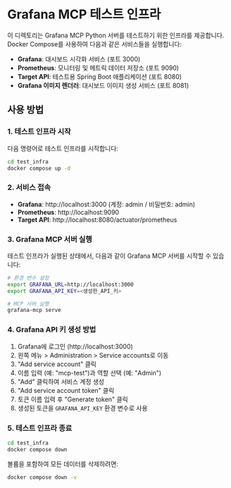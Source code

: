 # Grafana MCP 테스트 인프라

이 디렉토리는 Grafana MCP Python 서버를 테스트하기 위한 인프라를 제공합니다. Docker Compose를 사용하여 다음과 같은 서비스들을 실행합니다:

- **Grafana**: 대시보드 시각화 서비스 (포트 3000)
- **Prometheus**: 모니터링 및 메트릭 데이터 저장소 (포트 9090)
- **Target API**: 테스트용 Spring Boot 애플리케이션 (포트 8080)
- **Grafana 이미지 렌더러**: 대시보드 이미지 생성 서비스 (포트 8081)

## 사용 방법

### 1. 테스트 인프라 시작

다음 명령어로 테스트 인프라를 시작합니다:

```bash
cd test_infra
docker compose up -d
```

### 2. 서비스 접속

- **Grafana**: http://localhost:3000 (계정: admin / 비밀번호: admin)
- **Prometheus**: http://localhost:9090
- **Target API**: http://localhost:8080/actuator/prometheus

### 3. Grafana MCP 서버 실행

테스트 인프라가 실행된 상태에서, 다음과 같이 Grafana MCP 서버를 시작할 수 있습니다:

```bash
# 환경 변수 설정
export GRAFANA_URL=http://localhost:3000
export GRAFANA_API_KEY=<생성한_API_키>

# MCP 서버 실행
grafana-mcp serve
```

### 4. Grafana API 키 생성 방법

1. Grafana에 로그인 (http://localhost:3000)
2. 왼쪽 메뉴 > Administration > Service accounts로 이동
3. "Add service account" 클릭
4. 이름 입력 (예: "mcp-test")과 역할 선택 (예: "Admin")
5. "Add" 클릭하여 서비스 계정 생성
6. "Add service account token" 클릭
7. 토큰 이름 입력 후 "Generate token" 클릭
8. 생성된 토큰을 `GRAFANA_API_KEY` 환경 변수로 사용

### 5. 테스트 인프라 종료

```bash
cd test_infra
docker compose down
```

볼륨을 포함하여 모든 데이터를 삭제하려면:

```bash
docker compose down -v
``` 